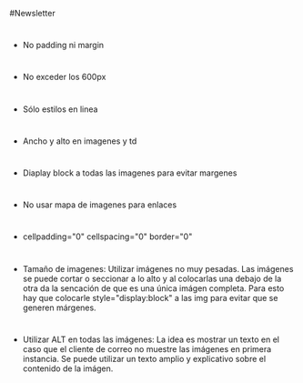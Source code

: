 #Newsletter
#
#
- No padding ni margin
#
- No exceder los 600px
#
- Sólo estilos en linea
#
- Ancho y alto en imagenes y td
#
- Diaplay block a todas las imagenes para evitar margenes
#
- No usar mapa de imagenes para enlaces
#
- cellpadding="0" cellspacing="0" border="0"
#
- Tamaño de imagenes: Utilizar imágenes no muy pesadas. Las imágenes se puede cortar o seccionar a lo alto y al colocarlas una debajo de la otra da la sencación de que es una única imágen completa. Para esto hay que colocarle style="display:block" a las img para evitar que se generen márgenes.
#
- Utilizar ALT en todas las imágenes: La idea es mostrar un texto en el caso que el cliente de correo no muestre las imágenes en primera instancia. Se puede utilizar un texto amplio y explicativo sobre el contenido de la imágen.
